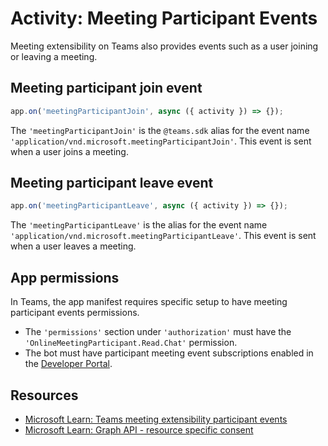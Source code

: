 # Activity: Meeting Participant Events

Meeting extensibility on Teams also provides events such as a user joining or leaving a meeting.

## Meeting participant join event

```typescript
app.on('meetingParticipantJoin', async ({ activity }) => {});
```

The `'meetingParticipantJoin'` is the `@teams.sdk` alias for the event name `'application/vnd.microsoft.meetingParticipantJoin'`. This event is sent when a user joins a meeting.

## Meeting participant leave event

```typescript
app.on('meetingParticipantLeave', async ({ activity }) => {});
```

The `'meetingParticipantLeave'` is the alias for the event name `'application/vnd.microsoft.meetingParticipantLeave'`. This event is sent when a user leaves a meeting.

## App permissions

In Teams, the app manifest requires specific setup to have meeting participant events permissions.

- The `'permissions'` section under `'authorization'` must have the `'OnlineMeetingParticipant.Read.Chat'` permission.
- The bot must have participant meeting event subscriptions enabled in the [Developer Portal](https://dev.teams.microsoft.com/).

## Resources

- [Microsoft Learn: Teams meeting extensibility participant events](https://learn.microsoft.com/en-us/microsoftteams/platform/apps-in-teams-meetings/meeting-apps-apis#receive-meeting-participant-events)
- [Microsoft Learn: Graph API - resource specific consent](https://learn.microsoft.com/en-us/microsoftteams/platform/graph-api/rsc/resource-specific-consent)
